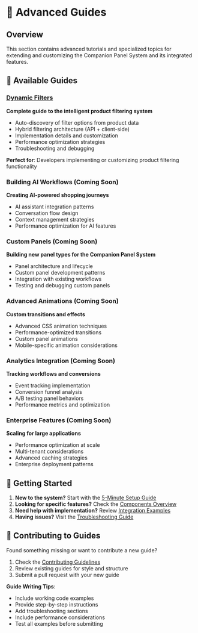 # 📖 Advanced Guides

## Overview

This section contains advanced tutorials and specialized topics for extending and customizing the Companion Panel System and its integrated features.

## 🎯 Available Guides

### [Dynamic Filters](./dynamic-filters.md)
**Complete guide to the intelligent product filtering system**
- Auto-discovery of filter options from product data
- Hybrid filtering architecture (API + client-side)
- Implementation details and customization
- Performance optimization strategies
- Troubleshooting and debugging

**Perfect for**: Developers implementing or customizing product filtering functionality

### Building AI Workflows (Coming Soon)
**Creating AI-powered shopping journeys**
- AI assistant integration patterns
- Conversation flow design
- Context management strategies
- Performance optimization for AI features

### Custom Panels (Coming Soon)
**Building new panel types for the Companion Panel System**
- Panel architecture and lifecycle
- Custom panel development patterns
- Integration with existing workflows
- Testing and debugging custom panels

### Advanced Animations (Coming Soon)
**Custom transitions and effects**
- Advanced CSS animation techniques
- Performance-optimized transitions
- Custom panel animations
- Mobile-specific animation considerations

### Analytics Integration (Coming Soon)
**Tracking workflows and conversions**
- Event tracking implementation
- Conversion funnel analysis
- A/B testing panel behaviors
- Performance metrics and optimization

### Enterprise Features (Coming Soon)
**Scaling for large applications**
- Performance optimization at scale
- Multi-tenant considerations
- Advanced caching strategies
- Enterprise deployment patterns

## 🚀 Getting Started

1. **New to the system?** Start with the [5-Minute Setup Guide](../integration/quick-start.md)
2. **Looking for specific features?** Check the [Components Overview](../components/index.md)
3. **Need help with implementation?** Review [Integration Examples](../integration/examples.md)
4. **Having issues?** Visit the [Troubleshooting Guide](../troubleshooting/index.md)

## 📝 Contributing to Guides

Found something missing or want to contribute a new guide? 

1. Check the [Contributing Guidelines](../development/contributing.md)
2. Review existing guides for style and structure
3. Submit a pull request with your new guide

**Guide Writing Tips**:
- Include working code examples
- Provide step-by-step instructions
- Add troubleshooting sections
- Include performance considerations
- Test all examples before submitting